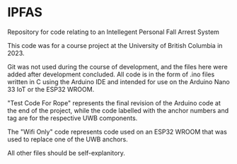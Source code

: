 # IPFAS
Repository for code relating to an Intellegent Personal Fall Arrest System

This code was for a course project at the University of British Columbia in 2023.

Git was not used during the course of development, and the files here were added after development concluded. All code is in the form of .ino files written in C using the
Arduino IDE and intended for use on the Arduino Nano 33 IoT or the ESP32 WROOM.

"Test Code For Rope" represents the final revision of the Arduino code at the end of the project, while the code labelled with the anchor numbers and tag are for the
respective UWB components.

The "Wifi Only" code represents code used on an ESP32 WROOM that was used to replace one of the UWB anchors.

All other files should be self-explanitory.

